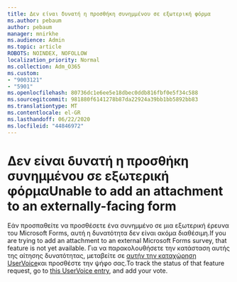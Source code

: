 ```yaml
---
title: Δεν είναι δυνατή η προσθήκη συνημμένου σε εξωτερική φόρμα
ms.author: pebaum
author: pebaum
manager: mnirkhe
ms.audience: Admin
ms.topic: article
ROBOTS: NOINDEX, NOFOLLOW
localization_priority: Normal
ms.collection: Adm_O365
ms.custom:
- "9003121"
- "5901"
ms.openlocfilehash: 80736dc1e6ee5e18dbec0ddb816fbf0e5f34c588
ms.sourcegitcommit: 981880f6141278b87da22924a39bb1bb5892bb83
ms.translationtype: MT
ms.contentlocale: el-GR
ms.lasthandoff: 06/22/2020
ms.locfileid: "44846972"
---
```

# <a name="unable-to-add-an-attachment-to-an-externally-facing-form"></a><span data-ttu-id="90a4b-102">Δεν είναι δυνατή η προσθήκη συνημμένου σε εξωτερική φόρμα</span><span class="sxs-lookup"><span data-stu-id="90a4b-102">Unable to add an attachment to an externally-facing form</span></span>

<span data-ttu-id="90a4b-103">Εάν προσπαθείτε να προσθέσετε ένα συνημμένο σε μια εξωτερική έρευνα του Microsoft Forms, αυτή η δυνατότητα δεν είναι ακόμα διαθέσιμη.</span><span class="sxs-lookup"><span data-stu-id="90a4b-103">If you are trying to add an attachment to an external Microsoft Forms survey, that feature is not yet available.</span></span> <span data-ttu-id="90a4b-104">Για να παρακολουθήσετε την κατάσταση αυτής της αίτησης δυνατότητας, μεταβείτε σε [αυτήν την καταχώρηση UserVoice](https://go.microsoft.com/fwlink/?linkid=2133069)και προσθέστε την ψήφο σας.</span><span class="sxs-lookup"><span data-stu-id="90a4b-104">To track the status of that feature request, go to [this UserVoice entry](https://go.microsoft.com/fwlink/?linkid=2133069), and add your vote.</span></span>
